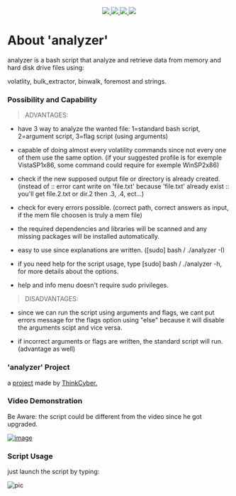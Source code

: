 <p align="center">
</a>
      <a href="https://github.com/gh0st-anonymous/analyzer">
      <img src="https://img.shields.io/badge/Version-1.0.0-darkgreen">
        <img src="https://img.shields.io/badge/Release%20Date-april%202022-purple">
  <img src="https://shields.io/badge/Bash-100%25-066da5">
  <img src="https://shields.io/badge/Platform-Linux-darkred">
    </a>
  </p>
</p>


# About 'analyzer'

analyzer is a bash script that analyze and retrieve data from memory and hard disk drive files using:

volatlity, bulk_extractor, binwalk, foremost and strings.

### Possibility and Capability

>ADVANTAGES:

- have 3 way to analyze the wanted file: 1=standard bash script, 2=argument script, 3=flag script (using arguments)

- capable of doing almost every volatility commands since not every one of them use the same option. (if your suggested profile is for exemple VistaSP1x86, some command could require for exemple WinSP2x86)

- check if the new supposed output file or directory is already created. (instead of :: error cant write on 'file.txt' because 'file.txt' already exist :: you'll get file.2.txt or dir.2 then .3, .4, ect...)

- check for every errors possible. (correct path, correct answers as input, if the mem file choosen is truly a mem file)

- the required dependencies and libraries will be scanned and any missing packages will be installed automatically.

- easy to use since explanations are written. ([sudo] bash  / ./analyzer -I)

- if you need help for the script usage, type [sudo] bash  / ./analyzer -h, for more details about the options.

- help and info menu doesn't require sudo privileges.

>DISADVANTAGES:

- since we can run the script using arguments and flags, we cant put errors message for the flags option using "else" because it will disable the arguments scipt and vice versa.

- if incorrect arguments or flags are written, the standard script will run. (advantage as well)

### 'analyzer' Project

a [project](https://github.com/gh0st-anonymous/analyzer/files/9894648/project.pdf) made by [ThinkCyber.](https://www.thinkcyber.co.il/)

### Video Demonstration

Be Aware: the script could be different from the video since he got upgraded.

[![image](https://user-images.githubusercontent.com/102325071/198853694-862848c2-16fa-43c5-9eb6-abd9679af4bd.jpg)](https://www.youtube.com/watch?v=aII0oweQ1V8)

### Script Usage

just launch the script by typing:

![pic](https://user-images.githubusercontent.com/102325071/198970600-7e97f9da-5704-4b2c-b831-8240417b6b5f.png)
